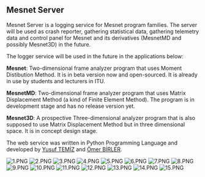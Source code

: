 ## Mesnet Server
Mesnet Server is a logging service for Mesnet program families. The server will be used as crash reporter, gathering statistical data, gathering telemetry data and control panel for Mesnet and its derivatives (MesnetMD and possibly Mesnet3D) in the future.

The logger service will be used in the future in the applications below:

**Mesnet**: Two-dimensional frame analyzer program that uses Moment Distibution Method. It is in beta version now and open-sourced. It is already in use by students and lecturers in ITU.

**MesnetMD**: Two-dimensional frame analyzer program that uses Matrix Displacement Method (a kind of Finite Element Method). The program is in development stage and has no release version yet.

**Mesnet3D**: A prospective Three-dimensional analyzer program that is also supposed to use Matrix Displacement Method but in three dimensional space. It is in concept design stage.

The web service was written in Python Programming Language and developed by [Yusuf TEMİZ](https://bitbucket.org/mytemiz/) and [Ömer BİRLER](https://bitbucket.org/omerbirler/).

![1.PNG](https://bitbucket.org/repo/badXxxy/images/2071556248-1.PNG)
![2.PNG](https://bitbucket.org/repo/badXxxy/images/3402557434-2.PNG)
![3.PNG](https://bitbucket.org/repo/badXxxy/images/2900477413-3.PNG)
![4.PNG](https://bitbucket.org/repo/badXxxy/images/1012128532-4.PNG)
![5.PNG](https://bitbucket.org/repo/badXxxy/images/331594969-5.PNG)
![6.PNG](https://bitbucket.org/repo/badXxxy/images/3328745113-6.PNG)
![7.PNG](https://bitbucket.org/repo/badXxxy/images/1874736618-7.PNG)
![8.PNG](https://bitbucket.org/repo/badXxxy/images/3316584127-8.PNG)
![9.PNG](https://bitbucket.org/repo/badXxxy/images/2850048259-9.PNG)
![10.PNG](https://bitbucket.org/repo/badXxxy/images/1049595248-10.PNG)
![11.PNG](https://bitbucket.org/repo/badXxxy/images/1235715541-11.PNG)
![12.PNG](https://bitbucket.org/repo/badXxxy/images/2268006115-12.PNG)
![13.PNG](https://bitbucket.org/repo/badXxxy/images/1366869124-13.PNG)
![14.PNG](https://bitbucket.org/repo/badXxxy/images/4107455437-14.PNG)
![15.PNG](https://bitbucket.org/repo/badXxxy/images/1646762611-15.PNG)
